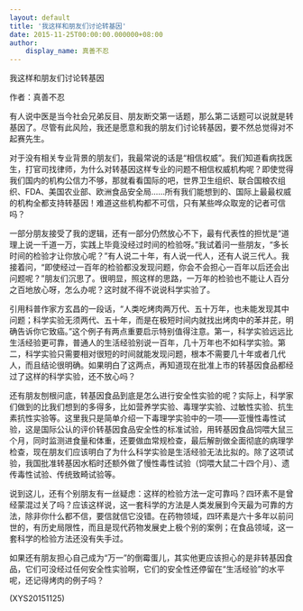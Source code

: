 ```yaml
---
layout: default
title: '我这样和朋友们讨论转基因'
date: 2015-11-25T00:00:00.000000+08:00
author:
    display_name: 真善不忍
---
```


我这样和朋友们讨论转基因

作者：真善不忍

有人说中医是当今社会兄弟反目、朋友断交第一话题，那么第二话题可以说就是转基因了。尽管有此风险，我还是愿意和我的朋友们讨论转基因，要不然总觉得对不起赛先生。

对于没有相关专业背景的朋友们，我最常说的话是“相信权威”。我们知道看病找医生，打官司找律师，为什么对转基因这样专业的问题不相信权威机构呢？即使觉得我们国内的机构公信力不够，那就看看国际的吧，世界卫生组织、联合国粮农组织、FDA、美国农业部、欧洲食品安全局……所有我们能想到的、国际上最最权威的机构全都支持转基因！难道这些机构都不可信，只有某些哗众取宠的记者可信吗？

一部分朋友接受了我的逻辑，还有一部分仍然放心不下，最有代表性的担忧是“道理上说一千道一万，实践上毕竟没经过时间的检验呀。”我试着问一些朋友，“多长时间的检验才让你放心呢？”有人说二十年，有人说一代人，还有人说三代人。我接着问，“即使经过一百年的检验都没发现问题，你会不会担心一百年以后还会出问题呢？”朋友们沉思了。很明显，照这样的思路，一万年的检验也不能让人百分之百地放心呀，怎么办呢？这时就不得不说说科学实验了。

引用科普作家方玄昌的一段话，“人类吃烤肉两万代、五十万年，也未能发现其中问题；科学实验无须两代、五十年，而是在极短时间内就找出烤肉中的苯并芘，明确告诉你它致癌。”这个例子有两点重要启示特别值得注意。第一，科学实验远远比生活经验更可靠，普通人的生活经验别说一百年，几十万年也不如科学实验。第二，科学实验只需要相对很短的时间就能发现问题，根本不需要几十年或者几代人，而且结论很明确。如果明白了这两点，再知道现在批准上市的转基因食品都经过了这样的科学实验，还不放心吗？

还有朋友刨根问底，转基因食品到底是怎么进行安全性实验的呢？实际上，科学家们做到的比我们想到的多得多，比如营养学实验、毒理学实验、过敏性实验、抗生素抗性实验等。这里我只是简单介绍一下毒理学实验中的一项――亚慢性毒性试验，这是国际公认的评价转基因食品安全性的标准试验，用转基因食品饲喂大鼠三个月，同时监测进食量和体重，还要做血常规检查，最后解剖做全面彻底的病理学检查，现在朋友们应该明白了为什么科学实验是生活经验无法比拟的。除了这项试验，我国批准转基因水稻时还额外做了慢性毒性试验（饲喂大鼠二十四个月）、遗传毒性试验、传统致畸试验等。

说到这儿，还有个别朋友有一丝疑虑：这样的检验方法一定可靠吗？四环素不是曾经蒙混过关了吗？应该这样说，这一套科学的方法是人类发展到今天最为可靠的方法，除非你什么都不信，要信就信它没错。在药物领域，四环素是六十多年以前问世的，有历史局限性，而且是现代药物发展史上极个别的案例；在食品领域，这一套科学的检验方法还没有失手过。

如果还有朋友担心自己成为“万一”的倒霉蛋儿，其实他更应该担心的是非转基因食品，它们可没经过任何安全性实验啊，它们的安全性还停留在“生活经验”的水平呢，还记得烤肉的例子吗？

(XYS20151125)

